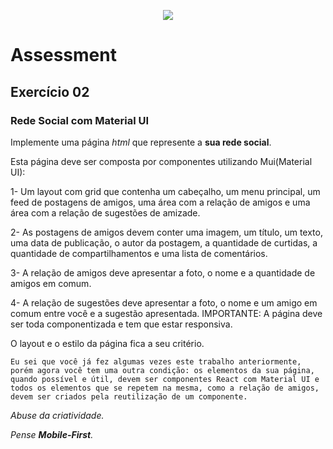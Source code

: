 <p align="center">
<img src="https://www.infnet.edu.br/infnet/wp-content/themes/infnet.homepage//assets/img/LogoInfnetRodape.png"/>
</p>

# Assessment

## Exercício 02

### Rede Social com Material UI
Implemente uma página _html_ que represente a **sua rede social**.

Esta página deve ser composta por componentes utilizando Mui(Material UI):

1- Um layout com grid que contenha um cabeçalho, um menu principal, um feed de postagens de amigos, uma área com a relação de amigos e uma área com a relação de sugestões de amizade.

2- As postagens de amigos devem conter uma imagem, um título, um texto, uma data de publicação, o autor da postagem, a quantidade de curtidas, a quantidade de compartilhamentos e uma lista de comentários.

3- A relação de amigos deve apresentar a foto, o nome e a quantidade de amigos em comum.

4- A relação de sugestões deve apresentar a foto, o nome e um amigo em comum entre você e a sugestão apresentada.
IMPORTANTE: A página deve ser toda componentizada e tem que estar responsiva.

O layout e o estilo da página fica a seu critério.
```
Eu sei que você já fez algumas vezes este trabalho anteriormente, porém agora você tem uma outra condição: os elementos da sua página, quando possível e útil, devem ser componentes React com Material UI e todos os elementos que se repetem na mesma, como a relação de amigos, devem ser criados pela reutilização de um componente.
```
_Abuse da criatividade._

_Pense **Mobile-First**._
